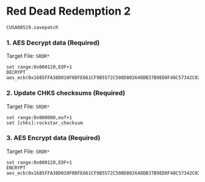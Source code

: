 # Red Dead Redemption 2

`CUSA08519.savepatch`

### 1. AES Decrypt data (Required)

Target File: `SRDR*`

```
set range:0x000120,EOF+1
DECRYPT aes_ecb(0x1685FFA38D010F0DFE661CF9B5572C500D802648DB37B9ED0F48C57342C022F5)
```

### 2. Update CHKS checksums (Required)

Target File: `SRDR*`

```
set range:0x000000,eof+1
set [chks]:rockstar_checksum
```

### 3. AES Encrypt data (Required)

Target File: `SRDR*`

```
set range:0x000120,EOF+1
ENCRYPT aes_ecb(0x1685FFA38D010F0DFE661CF9B5572C500D802648DB37B9ED0F48C57342C022F5)
```

